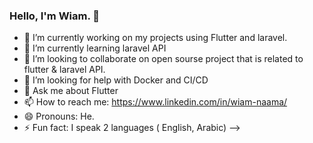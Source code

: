 ### Hello, I'm Wiam. 👋



- 🔭 I’m currently working on my projects using Flutter and laravel.
- 🌱 I’m currently learning laravel API
- 👯 I’m looking to collaborate on open sourse project that is related to flutter & laravel API.
- 🤔 I’m looking for help with Docker and CI/CD
- 💬 Ask me about Flutter 
- 📫 How to reach me: https://www.linkedin.com/in/wiam-naama/
- 😄 Pronouns: He.
- ⚡ Fun fact:  I speak 2 languages ( English, Arabic)
-->
